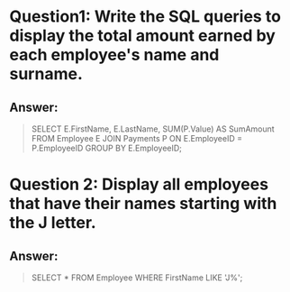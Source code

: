 # Question1: Write the SQL queries to display the total amount earned by each employee's name and surname.
## Answer: 

> SELECT E.FirstName, E.LastName, SUM(P.Value) AS SumAmount 
> FROM Employee E
> JOIN Payments P ON E.EmployeeID = P.EmployeeID
> GROUP BY E.EmployeeID;


# Question 2: Display all employees that have their names starting with the J letter.

## Answer:

> SELECT * FROM Employee WHERE FirstName LIKE 'J%';